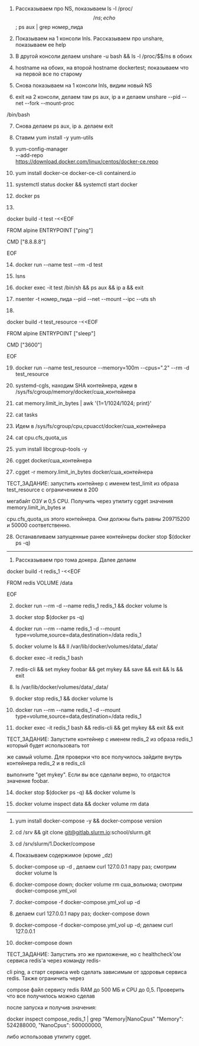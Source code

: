1) Рассказываем про NS, показываем ls -l /proc/$$/ns ; echo $$ ; ps aux | grep номер_пида

2) Показываем на 1 консоли lnls. Рассказываем про unshare, показываем ее help

3) В другой консоли делаем unshare -u bash && ls -l /proc/$$/ns в обоих

4) hostname на обоих, на второй hostname dockertest; показываем что на первой все по старому

5) Снова показываем на 1 консоли lnls, видим новый NS

6) exit на 2 консоли, делаем там ps aux, ip a и делаем unshare --pid --net --fork --mount-proc 

/bin/bash

7) Снова делаем ps aux, ip a. делаем exit

8) Ставим yum install -y yum-utils

9) yum-config-manager \
    --add-repo \
    https://download.docker.com/linux/centos/docker-ce.repo

10) yum install docker-ce docker-ce-cli containerd.io

11) systemctl status docker && systemctl start docker

12) docker ps

13)

docker build -t test  -<<EOF

FROM alpine
ENTRYPOINT ["ping"]

CMD ["8.8.8.8"]

EOF


14) docker run --name test --rm -d test

15) lsns

16) docker exec -it test /bin/sh && ps aux && ip a && exit

17) nsenter -t номер_пида --pid --net --mount --ipc --uts sh

18)

docker build -t test_resource  -<<EOF

FROM alpine
ENTRYPOINT ["sleep"]

CMD ["3600"]

EOF

19) docker run --name test_resource --memory=100m --cpus=".2" --rm -d test_resource

20) systemd-cgls, находим SHA контейнера, идем в /sys/fs/cgroup/memory/docker/сша_контейнера

21) cat memory.limit_in_bytes | awk '{$1=$1/1024/1024; print}'

22) cat tasks

23) Идем в /sys/fs/cgroup/cpu,cpuacct/docker/сша_контейнера

24) cat cpu.cfs_quota_us

25) yum install libcgroup-tools -y

26) cgget docker/сша_контейнера

27) cgget -r memory.limit_in_bytes docker/сша_контейнера

ТЕСТ_ЗАДАНИЕ: запустить контейнер с именем test_limit из образа test_resource с ограничением в 200 

мегабайт ОЗУ и 0,5 CPU. Получить через утилиту cgget значения memory.limit_in_bytes и 

cpu.cfs_quota_us этого контейнера. Они должны быть равны 209715200 и 50000 соответственно. 

28) Останавливаем запущенные ранее контейнеры docker stop $(docker ps -q)

--------------

1) Рассказываем про тома докера. Далее делаем

docker build -t redis_1  -<<EOF

FROM redis
VOLUME /data

EOF

2) docker run --rm -d --name redis_1 redis_1 && docker volume ls

3) docker stop $(docker ps -q)

4) docker run --rm --name redis_1 -d --mount type=volume,source=data,destination=/data redis_1

5) docker volume ls && ll /var/lib/docker/volumes/data/_data/

6) docker exec -it redis_1 bash

7) redis-cli && set mykey foobar && get mykey && save && exit && ls && exit

8) ls /var/lib/docker/volumes/data/_data/

9) docker stop redis_1 && docker volume ls

10) docker run --rm --name redis_1 -d --mount type=volume,source=data,destination=/data redis_1

11) docker exec -it redis_1 bash && redis-cli && get mykey && exit && exit

ТЕСТ_ЗАДАНИЕ: Запустите контейнер с именем redis_2 из образа redis_1 который будет использовать тот 

же самый volume. Для проверки что все получилось зайдите внутрь контейнера redis_2 и в redis_cli 

выполните "get mykey". Если вы все сделали верно, то отдастся значение foobar.

14) docker stop $(docker ps -q) && docker volume ls

15) docker volume inspect data && docker volume rm data

------

1) yum install docker-compose -y && docker-compose version

2) cd /srv && git clone git@gitlab.slurm.io:school/slurm.git

3) cd /srv/slurm/1.Docker/compose

4) Показываем содержимое (кроме _dz)

5) docker-compose up -d , делаем curl 127.0.0.1 пару раз; смотрим docker volume ls

6) docker-compose down; docker volume rm сша_вольюма; смотрим docker-compose.yml_vol

7) docker-compose -f docker-compose.yml_vol up -d 

8) делаем curl 127.0.0.1 пару раз; docker-compose down

9) docker-compose -f docker-compose.yml_vol up -d; делаем curl 127.0.0.1

10) docker-compose down

ТЕСТ_ЗАДАНИЕ: Запустить это же приложение, но с healthcheck'ом сервиса redis'а через команду redis-

cli ping, а старт сервиса web сделать зависимым от здоровья сервиса redis. Также ограничить через 

compose файл сервису redis RAM до 500 МБ и CPU до 0,5. Проверить что все получилось можно сделав 

после запуска и получив значения:

docker inspect compose_redis_1 | grep "Memory\|NanoCpus"
            "Memory": 524288000,
            "NanoCpus": 500000000,

либо использовав утилиту cgget.